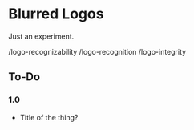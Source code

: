 # Blurred Logos
Just an experiment.

/logo-recognizability
/logo-recognition
/logo-integrity

## To-Do

### 1.0
- Title of the thing? <title> tag at least
- Test in IE8 (make images work as svg fallbacks)
- Make sure analytics are in


### Would be nice
- 'Reset' game rather than reload

## Before Pushing
- Make sure shuffle is on
- Make sure clicking the points doesnt end the game
- Remove console.log
- Publish Blog Post